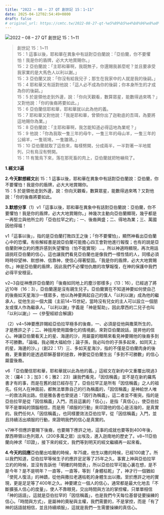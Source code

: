 ```yaml
---
title: "2022 – 08 – 27 QT 創世記 15：1~11"
date: 2025-04-12T02:54:49+0800
draft: false
# original_url: https://cmtc.tw/2022-08-27-qt-%e5%89%b5%e4%b8%96%e8%a8%98-15%ef%bc%9a111
---
```


![2022 – 08 – 27 QT 創世記 15：1\~11](/images/qt.jpg  "2022 – 08 – 27 QT 創世記 15：1\~11")

> 創世記 15：1\~11  
> 15：1 這事以後，耶和華在異象中有話對亞伯蘭說：「亞伯蘭，你不要懼怕！我是你的盾牌，必大大地賞賜你。」  
> 15：2 亞伯蘭說：「主耶和華啊，我既無子，你還賜我甚麼呢？並且要承受我家業的是大馬色人以利以謝。」  
> 15：3 亞伯蘭又說：「你沒有給我兒子；那生在我家中的人就是我的後嗣。」  
> 15：4 耶和華又有話對他說：「這人必不成為你的後嗣；你本身所生的才成為你的後嗣。」  
> 15：5 於是領他走到外邊，說：「你向天觀看，數算眾星，能數得過來嗎？」又對他說：「你的後裔將要如此。」  
> 15：6 亞伯蘭信耶和華，耶和華就以此為他的義。  
> 15：7 耶和華又對他說：「我是耶和華，曾領你出了迦勒底的吾珥，為要將這地賜你為業。」  
> 15：8 亞伯蘭說：「主耶和華啊，我怎能知道必得這地為業呢？」  
> 15：9 他說：「你為我取一隻三年的母牛，一隻三年的母山羊，一隻三年的公綿羊，一隻斑鳩，一隻雛鴿。」  
> 15：10 亞伯蘭就取了這些來，每樣劈開，分成兩半，一半對著一半地擺列，只有鳥沒有劈開。  
> 15：11 有鷙鳥下來，落在那死畜的肉上，亞伯蘭就把牠嚇飛了。

**1.經文3遍**

**2.今天默想經文**創 15：1 這事以後，耶和華在異象中有話對亞伯蘭說：亞伯蘭，你不要懼怕！我是你的盾牌，必大大地賞賜你。  
15：5 於是領他走到外邊，說：你向天觀看，數算眾星，能數得過來嗎？又對他說：「你的後裔將要如此。

**3.默想分享**（1）v1「這事以後，耶和華在異象中有話對亞伯蘭說：亞伯蘭，你不要懼怕！我是你的盾牌，必大大地賞賜你。」神幾次主動向亞伯蘭顯現，幾乎都是一再堅立與他所立的「亞伯拉罕之約」：一、後裔興盛；二、得地為業；三、萬國因他得福！

v1「這事以後」，指的是亞伯蘭打敗四王之後；「你不要懼怕」，顯然神看出亞伯蘭心中的恐懼。有些解經書是說亞伯蘭可能擔心四王會對他進行報復；也有的說是亞伯蘭對神立約的應許感到失望懼怕（怕不能實現）…。所以神適時顯現，再次用話語挑旺亞伯蘭的信心，這也讓我們看見亞伯蘭也是像我們一樣性情的人，同樣必須時時仰望神、默想神、信靠神，使信心得著堅固。「我是你的盾牌，必大大地賞賜你。」神是亞伯蘭的盾牌，因此我們不必懼怕仇敵的攻擊報復，在神的保護中我們必得平安穩妥。

v2\~3自從神應許亞伯蘭的「後裔如同地上的塵沙那樣多」（13：16），已經過了將近10年（16：3），亞伯蘭還是沒有親生兒子。亞伯蘭實在不知道神要如何使自己的後裔如天星海沙一樣眾多，他以為神要興起自己的僕人「以利以謝」成為他的繼承人，從他生出一個大國（主前14\~15世紀，當時沒有兒女的主人可以設立一個朋友或僕人作為繼承人。「以利以謝」字義是「神是幫助」，因此摩西的二兒子也叫「以利以謝」）—《參聖經綜合解讀》

（2）v4\~5神要應許賜給亞伯拉罕極多的後裔，一、必須是從他與撒萊所生的，才是應許之子；二、神擅用使用圖像化的情境劇，來對亞伯蘭說話，提昇他的信心。神讓亞伯蘭看天上的星、海邊的沙，用屬靈的眼睛來看見神要賜他的後裔多到不可勝數。「論福，我必賜大福給你；論子孫，我必叫你的子孫多起來，如同天上的星，海邊的沙。」（創22：17）三、多如天星海沙，指的不僅是亞伯蘭肉身的後裔，更重要的是透過耶穌基督的拯救，神要從亞伯蘭生出「多到不可勝數」的信心屬靈後裔。

v6 「亞伯蘭信耶和華，耶和華就以此為他的義。」這經文在新約中又重覆出現過3次：（羅4：3；加3：6；雅2：23）讓我們看見，「因信稱義」並不是在新約羅馬書才有的事，而是在舊約就已經存在了，亞伯拉罕正是所有「因信稱義」之人的祖先。任何人在神面前，都無法單靠自己的行為稱義的，「因信稱義」是神給世人唯一的救法與出路。但是雅各書也曾提過：「因行為稱義」，這二者並不衝突。指的是亞伯拉罕是從「因信稱義」入門，而且這裏的「信心」，是指「真信心」，使亞伯拉罕不是單純的頭腦相信，而是用「順服的行動」來印證他的信心是活潑的，是真實的。我們任何人「因信稱義」，也同樣要效法亞伯拉罕，從「因信稱義」入門，並且持續活出順服的行動，來證明我們的信心是真實的。

v7神不但應許要賜下後裔，也要賜下應許之地，這事的成就也要等到400年後，摩西帶領以色列眾人（200多萬之眾）出埃及，進入迦南地的歷史了。v8\~11亞伯蘭向神求「印證」，接下來的經文，我們等到明天的經文繼續再一起來看。

**4.今天的回應**亞伯蘭出哈蘭的時候，年75歲，他生以撒的時候，已經100歲了。所以我們知道，亞伯拉罕等候生子的應許足足等了25年之久。事實上神與亞伯拉罕立約的時候，並沒有告訴他「明確的時間表」，所以亞伯拉罕可能心裏在想，是不是今年？是不是明年？一直等，一直等，等到「身體枯乾」了，神才行一個猶如「使死人復活」的神蹟，從他與撒拉老邁枯乾的身體生出以撒。至於應許之地的實現，更是足足等了400年之久。神要建立一個人的信心，通常都是最大化地去「不斷擴張人信心的度量」，使人不靠眼見，交出時間與方法的掌控權，只單單相信「神的話語」，這就是亞伯拉罕的「因信稱義」，也是我們今天每位基督徒要操練的信心。「時間與方式」，是屬神的奧秘與主權，我們需要的，不是掌控，而是「有了神的話語就相信，並且持續順服」，這就是我們一生需要操練的真信心。